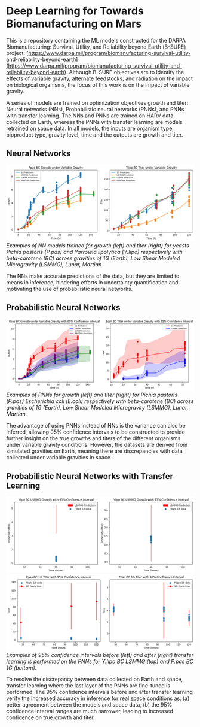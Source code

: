 # Deep Learning for Towards Biomanufacturing on Mars
This is a repository containing the ML models constructed for the DARPA Biomanufacturing: Survival, Utility, and Reliability beyond Earth (B-SURE) project: [https://www.darpa.mil/program/biomanufacturing-survival-utility-and-reliability-beyond-earth](https://www.darpa.mil/program/biomanufacturing-survival-utility-and-reliability-beyond-earth). Although B-SURE objectives are to identify the effects of variable gravity, alternate feedstocks, and radiation on the impact on biological organisms, the focus of this work is on the impact of variable gravity.

A series of models are trained on optimization objectives growth and titer: Neural networks (NNs), Probabilistic neural networks (PNNs), and PNNs with transfer learning. The NNs and PNNs are trained on HARV data collected on Earth, whereas the PNNs with transfer learning are models retrained on space data. In all models, the inputs are organism type, bioproduct type, gravity level, time and the outputs are growth and titer.

## Neural Networks
![NN_growth_titer_example](./figures/NN_growth_titer.png)
*Examples of NN models trained for growth (left) and titer (right) for yeasts Pichia pastoris (P.pas) and Yarrowia lipolytica (Y.lipo) respectively with beta-carotene (BC) across gravities of 1G (Earth), Low Shear Modeled Microgravity (LSMMG), Lunar, Martian.*

The NNs make accurate predictions of the data, but they are limited to means in inference, hindering efforts in uncertainty quantification and motivating the use of probabilistic neural networks.

## Probabilistic Neural Networks
![PNN_growth_titer_example](./figures/PNN_growth_titer.png)
*Examples of PNNs for growth (left) and titer (right) for Pichia pastoris (P.pas) Escherichia coli (E.coli) respectively with beta-carotene (BC) across gravities of 1G (Earth), Low Shear Modeled Microgravity (LSMMG), Lunar, Martian.*

The advantage of using PNNs instead of NNs is the variance can also be inferred, allowing 95% confidence intervals to be constructed to provide further insight on the true growths and titers of the different organisms under variable gravity conditions. However, the datasets are derived from simulated gravities on Earth, meaning there are discrepancies with data collected under variable gravities in space.

## Probabilistic Neural Networks with Transfer Learning
![PNN_TL_growth_example](./figures/PNN_TL_growth.png)
![PNN_TL_titer_example](./figures/PNN_TL_titer.png)
*Examples of 95% confidence intervals before (left) and after (right) transfer learning is performed on the PNNs for Y.lipo BC LSMMG (top) and P.pas BC 1G (bottom).*

To resolve the discrepancy between data collected on Earth and space, transfer learning where the last layer of the PNNs are fine-tuned is performed. The 95% confidence intervals before and after transfer learning verify the increased accuracy in inference for real space conditions as: (a) better agreement between the models and space data, (b) the 95% confidence interval ranges are much narrower, leading to increased confidence on true growth and titer.

